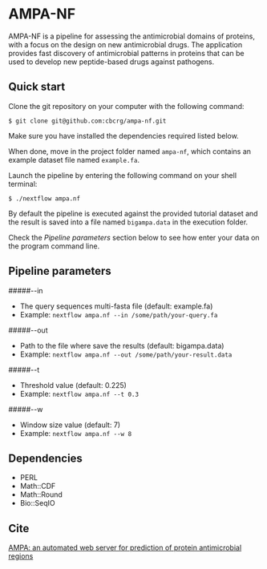 AMPA-NF
=======

AMPA-NF is a pipeline for assessing the antimicrobial domains of proteins, 
with a focus on the design on new antimicrobial drugs. The application provides fast discovery of 
antimicrobial patterns in proteins that can be used to develop new peptide-based drugs against pathogens. 


Quick start 
-----------

Clone the git repository on your computer with the following command:

    $ git clone git@github.com:cbcrg/ampa-nf.git
    

Make sure you have installed the dependencies required listed below. 


When done, move in the project folder named `ampa-nf`, 
which contains an example dataset file named `example.fa`. 

Launch the pipeline by entering the following command 
on your shell terminal:

    $ ./nextflow ampa.nf
    

By default the pipeline is executed against the provided tutorial dataset and the result is saved into
a file named `bigampa.data` in the execution folder.

Check the *Pipeline parameters*  section below to see how enter your data on the program command line.    


Pipeline parameters
-------------------

#####--in

  * The query sequences multi-fasta file (default: example.fa)
  * Example: `nextflow ampa.nf --in /some/path/your-query.fa`
  
  
#####--out

  * Path to the file where save the results (default: bigampa.data)
  * Example: `nextflow ampa.nf --out /some/path/your-result.data`
  
  
#####--t

  * Threshold value (default: 0.225)
  * Example: `nextflow ampa.nf --t 0.3`  


#####--w

  * Window size value (default: 7)
  * Example: `nextflow ampa.nf --w 8`   


Dependencies 
------------

- PERL
- Math::CDF
- Math::Round 
- Bio::SeqIO


Cite
----

[AMPA: an automated web server for prediction of protein antimicrobial regions](http://bioinformatics.oxfordjournals.org/content/28/1/130.long)
